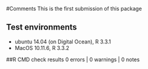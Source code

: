 #Comments 
This is the first submission of this package




## Test environments

* ubuntu 14.04 (on Digital Ocean), R 3.3.1
* MacOS 10.11.6, R 3.3.2
 

##R CMD check results
0 errors | 0 warnings | 0 notes
